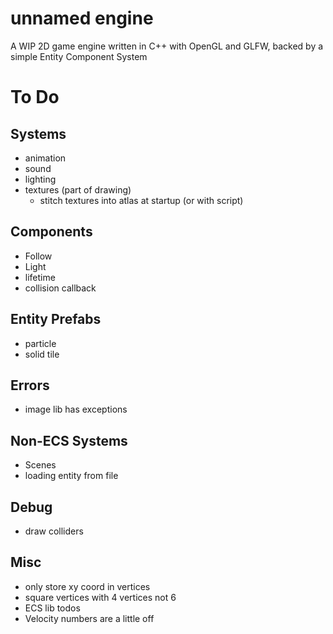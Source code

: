 # unnamed engine
A WIP 2D game engine written in C++ with OpenGL and GLFW, backed by a simple Entity Component System

# To Do 
## Systems
- animation
- sound
- lighting
- textures (part of drawing)
    - stitch textures into atlas at startup (or with script)

## Components
- Follow
- Light 
- lifetime
- collision callback

## Entity Prefabs
- particle
- solid tile

## Errors
- image lib has exceptions

## Non-ECS Systems
- Scenes
- loading entity from file

## Debug
- draw colliders

## Misc
- only store xy coord in vertices
- square vertices with 4 vertices not 6
- ECS lib todos
- Velocity numbers are a little off

